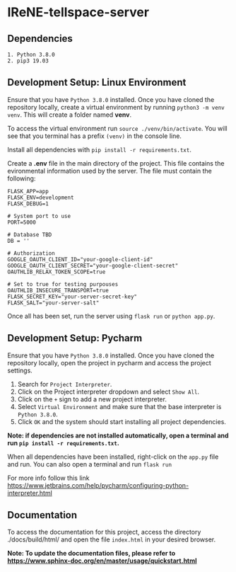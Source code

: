 # IReNE-tellspace-server


## Dependencies
    1. Python 3.8.0    
    2. pip3 19.03

## Development Setup: Linux Environment

Ensure that you have `Python 3.8.0` installed. Once you have cloned the repository locally, create a virtual environment
by running ```python3 -m venv venv```. This will create a folder named **venv**. 

To access the virtual environment run ```source ./venv/bin/activate```. You will see that you terminal has a prefix 
```(venv)``` in the console line.

Install all dependencies with ```pip install -r requirements.txt```.

Create a **.env** file in the main directory of the project. This file contains the evironmental information used by the
server. The file must contain the following:

```.env
FLASK_APP=app
FLASK_ENV=development
FLASK_DEBUG=1

# System port to use
PORT=5000

# Database TBD
DB = ''

# Authorization
GOOGLE_OAUTH_CLIENT_ID="your-google-client-id"
GOOGLE_OAUTH_CLIENT_SECRET="your-google-client-secret"
OAUTHLIB_RELAX_TOKEN_SCOPE=true

# Set to true for testing purpouses
OAUTHLIB_INSECURE_TRANSPORT=true
FLASK_SECRET_KEY="your-server-secret-key" 
FLASK_SALT="your-server-salt"
```

Once all has been set, run the server using `flask run` or `python app.py`.

## Development Setup: Pycharm

Ensure that you have `Python 3.8.0` installed. Once you have cloned the repository locally, open the project in pycharm 
and access the project settings. 

1. Search for `Project Interpreter`. 
2. Click on the Project interpreter dropdown and select `Show All`. 
3. Click on the `+` sign to add a new project interpreter. 
4. Select `Virtual Environment` and make sure that the base interpreter is `Python 3.8.0`.
5. Click `OK` and the system should start installing all project dependencies.

**Note: if dependencies are not installed automatically, open a terminal and run `pip install -r requirements.txt`.**

When all dependencies have been installed, right-click on the `app.py` file and run. You can also open a terminal and 
run `flask run`

For more info follow this link https://www.jetbrains.com/help/pycharm/configuring-python-interpreter.html


## Documentation

To access the documentation for this project, access the directory ./docs/build/html/ and open the file `index.html` in
your desired browser. 

**Note: To update the documentation files, please refer to https://www.sphinx-doc.org/en/master/usage/quickstart.html**


 
